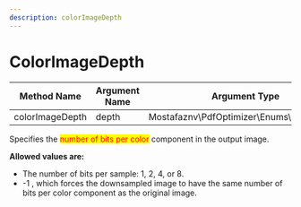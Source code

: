 ```yaml
---
description: colorImageDepth
---
```


# ColorImageDepth

| Method Name     | Argument Name | Argument Type                            |
| --------------- | ------------- | ---------------------------------------- |
| colorImageDepth | depth         | Mostafaznv\PdfOptimizer\Enums\ImageDepth |

Specifies the <mark style="color:red;">number of bits per color</mark> component in the output image.



**Allowed values are:**

* The number of bits per sample: 1, 2, 4, or 8.
* \-1 , which forces the downsampled image to have the same number of bits per color component as the original image.



